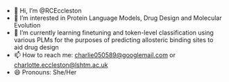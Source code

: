 - 👋 Hi, I’m @RCEccleston
- 👀 I’m interested in Protein Language Models, Drug Design and Molecular Evolution
- 🌱 I’m currently learning finetuning and token-level classification using various PLMs for the purposes of predicting allosteric binding sites to aid drug design
- 📫 How to reach me: charlie050589@googlemail.com or charlotte.eccleston@lshtm.ac.uk
- 😄 Pronouns: She/Her


<!---
RCEccleston/RCEccleston is a ✨ special ✨ repository because its `README.md` (this file) appears on your GitHub profile.
You can click the Preview link to take a look at your changes.
--->
